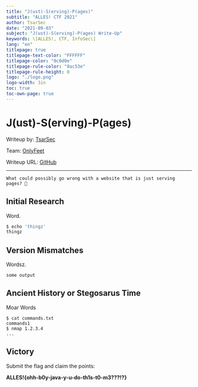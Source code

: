 ```yaml
---
title: "J(ust)-S(erving)-P(ages)"
subtitle: "ALLES! CTF 2021"
author: TsarSec
date: "2021-09-03"
subject: "J(ust)-S(erving)-P(ages) Write-Up"
keywords: \[ALLES!, CTF, InfoSec\]
lang: "en"
titlepage: true
titlepage-text-color: "FFFFFF"
titlepage-color: "0c0d0e"
titlepage-rule-color: "8ac53e"
titlepage-rule-height: 0
logo: "./logo.png"
logo-width: 3in
toc: true
toc-own-page: true
---
```


# J(ust)-S(erving)-P(ages)

Writeup by: [TsarSec](https://github.com/TsarSec)

Team: [OnlyFeet](https://ctftime.org/team/144644)

Writeup URL: [GitHub](https://infosecstreams.github.io/allesctf2021/j-s-p/)

----

```text
What could possibly go wrong with a website that is just serving pages? 🤔
```

## Initial Research

Word.

```bash
$ echo 'thingz'
thingz
```

## Version Mismatches

Wordsz.

```text
some output
```

## Ancient History or Stegosarus Time

Moar Words

```shell
$ cat commands.txt
commands1
$ nmap 1.2.3.4
...
```

## Victory

Submit the flag and claim the points:

**ALLES!{ohh-b0y-java-y-u-do-th1s-t0-m3???!?}**
